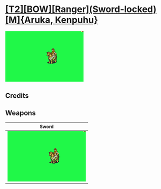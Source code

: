 # [\[T2\]\[BOW\]\[Ranger\]\(Sword-locked\)\[M\]{Aruka, Kenpuhu}](./%5BT2%5D%5BBOW%5D%5BRanger%5D(Sword-locked)%5BM%5D%7BAruka,%20Kenpuhu%7D)

<img src="./1.%20Sword/Sword_000.png" alt="[T2][BOW][Ranger](Sword-locked)[M]{Aruka, Kenpuhu} standing" />

## Credits



## Weapons


|Sword |
|  :---: |
| <img alt="Sword animation" src="./1.%20Sword/Sword.gif" /> |
